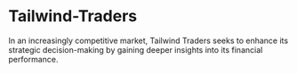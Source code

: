 # Tailwind-Traders
In an increasingly competitive market, Tailwind Traders seeks to enhance its strategic decision-making by gaining deeper insights into its financial performance.
